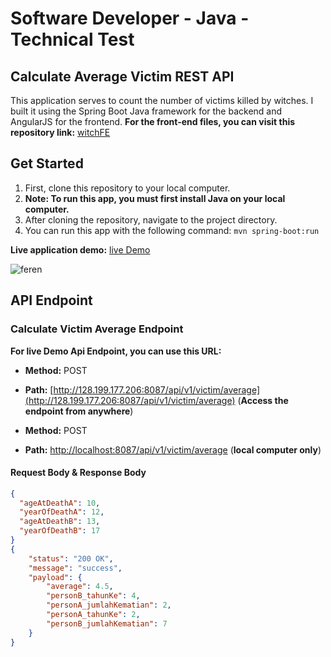 # Software Developer - Java - Technical Test
## Calculate Average Victim REST API
This application serves to count the number of victims killed by witches. I built it using the Spring Boot Java framework for the backend and AngularJS for the frontend.
**For the front-end files, you can visit this repository link:** [witchFE](https://github.com/Alhuzsyam/witchFE)

## Get Started 
1. First, clone this repository to your local computer.
2. **Note: To run this app, you must first install Java on your local computer.**
3. After cloning the repository, navigate to the project directory.
4. You can run this app with the following command: `mvn spring-boot:run`

**Live application demo:** [live Demo](http://128.199.177.206:5390/)

![feren](https://github.com/Alhuzsyam/witch/assets/64511435/705953a9-345f-44ce-aa90-acfc92ac5654)

## API Endpoint
### Calculate Victim Average Endpoint

**For live Demo Api Endpoint, you can use this URL:**

- **Method:** POST 
- **Path:** [http://128.199.177.206:8087/api/v1/victim/average](http://128.199.177.206:8087/api/v1/victim/average) (**Access the endpoint from anywhere**)

- **Method:** POST 
- **Path:** [http://localhost:8087/api/v1/victim/average](http://localhost:8087/api/v1/victim/average) (**local computer only**)

#### Request Body & Response Body
```json
{
  "ageAtDeathA": 10,
  "yearOfDeathA": 12,
  "ageAtDeathB": 13,
  "yearOfDeathB": 17
}
{
	"status": "200 OK",
	"message": "success",
	"payload": {
		"average": 4.5,
		"personB_tahunKe": 4,
		"personA_jumlahKematian": 2,
		"personA_tahunKe": 2,
		"personB_jumlahKematian": 7
	}
}

